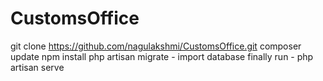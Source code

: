 # CustomsOffice
 git clone https://github.com/nagulakshmi/CustomsOffice.git
 composer update
 npm install
 php artisan migrate - import database
 finally run - php artisan serve 
